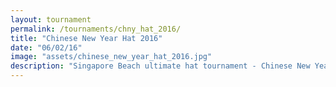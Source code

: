```yaml
---
layout: tournament
permalink: /tournaments/chny_hat_2016/
title: "Chinese New Year Hat 2016"
date: "06/02/16"
image: "assets/chinese_new_year_hat_2016.jpg"
description: "Singapore Beach ultimate hat tournament - Chinese New Year 2016"
---
```

